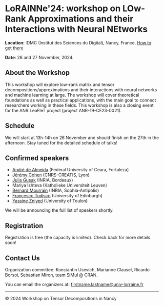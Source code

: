 # LoRAINNe'24: workshop on LOw-Rank Approximations and their Interactions with Neural NEtworks

**Location**: IDMC (Institut des Sciences du Digital), Nancy, France.  [How to get there](https://www.openstreetmap.org/directions?engine=fossgis_osrm_foot&route=48.68979%2C6.17514%3B48.69743%2C6.17170#map=16/48.69352/6.17392)

**Date**: 26 and 27 November, 2024.

## About the Workshop
This workshop will explore low-rank matrix and tensor decompositions/approximations and their interactions with neural networks and machine learning at large. The workshop will cover theoretical foundations as well as practical applications, with the main goal to connect researchers working in these fields. This workshop is also a closing event for the ANR LeaFleT project (project ANR-19-CE23-0021).

## Schedule
We will start at 13h-14h on 26 November and should finish on the 27th in the afternoon. Stay tuned for the detailed schedule of talks!

## Confirmed speakers
- [André de Almeida](https://professors.gtel.ufc.br/andre/) (Federal University of Ceara, Fortaleza)
- [Jérémy Cohen](https://jeremy-e-cohen.jimdofree.com) (CNRS-CREATIS, Lyon)
- [Julia Gusak](https://juliagusak.github.io) (INRIA, Bordeaux)
- Mariya Ishteva (Katholieke Universiteit Leuven)
- [Bernard Mourrain](https://www-sop.inria.fr/members/Bernard.Mourrain/) (INRIA, Sophia-Antipolis)
- [Francesco Tudisco](https://ftudisco.gitlab.io/) (University of Edinburgh)
- [Yassine Zniyed](https://yzniyed.blogspot.com/p/about-me.html) (University of Toulon)

We will be announcing the full list of speakers shortly.

## Registration
Registration is free (the capacity is limited). Check back for more details soon!

## Contact Us

Organization committee: Konstantin Usevich, Marianne Clausel, Ricardo Borsoi, Sebastian Miron, team SiMul @ CRAN.

You can email the organizers at: [firstname.lastname@univ-lorraine.fr](firstname.lastname@univ-lorraine.fr)

---

&copy; 2024 Workshop on Tensor Decompositions in Nancy
